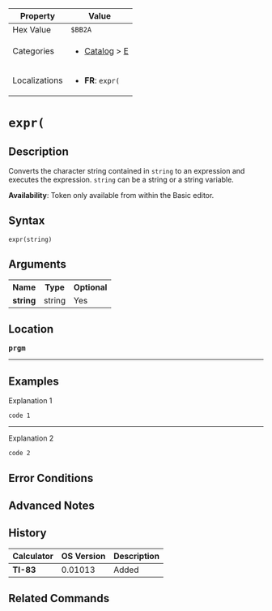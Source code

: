 | Property      | Value |
|---------------|-------|
| Hex Value     | `$BB2A`|
| Categories    | <ul><li>[Catalog](<../categories/Catalog.md>) > [E](<../categories/Catalog.md#E>)</li></ul> |
| Localizations | <ul><li><b>FR</b>: `expr(`</li></ul> |

# `expr(`

## Description
Converts the character string contained in `string` to an expression and executes the expression. `string` can be a string or a string variable.


<b>Availability</b>: Token only available from within the Basic editor.

## Syntax
`expr(string)`

## Arguments
<table>
<tr><th>Name</th><th>Type</th><th>Optional</th></tr>

<tr><td><b>string</b></td><td>string</td><td>Yes</td></tr>

</table>

## Location
<tt><kbd><b>prgm</b></kbd></tt>
<hr>

## Examples

Explanation 1
```ti-basic
code 1
```
---
Explanation 2
```ti-basic
code 2
```

## Error Conditions


## Advanced Notes


## History
| Calculator | OS Version | Description |
|------------|------------|-------------|
| <b>TI-83</b> | 0.01013 | Added |

## Related Commands

